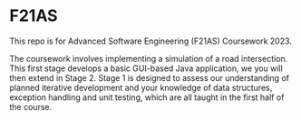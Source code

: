 # F21AS
This repo is for Advanced Software Engineering (F21AS)  Coursework 2023.

The coursework involves implementing a simulation of a road intersection. This first stage develops a basic GUI-based Java application, we you will then extend in Stage 2. Stage 1 is designed to assess our understanding of planned iterative development and your knowledge of data structures, exception handling and unit testing, which are all taught in the first half of the course.
